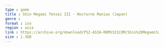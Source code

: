 ```yaml
---
type : game
title : Shin Megami Tensei III - Nocturne Maniax (Japan)
genre : 
format : iso
region : asia
link : https://archive.org/download/PS2-ASIA-ROMS321COM/Shin%20Megami%20Tensei%20III%20-%20Nocturne%20Maniax%20%28Japan%29.7z
size : 1.3GB
---
```

